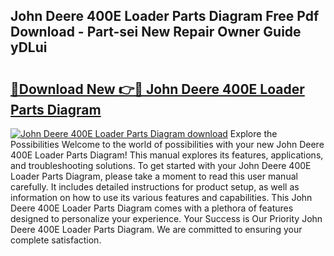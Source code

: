 ## John Deere 400E Loader Parts Diagram Free Pdf Download - Part-sei New Repair Owner Guide yDLui

# <h2><a href="http://dfkv8w.blite.top/?on=John+Deere+400E+Loader+Parts+Diagram">🔗Download New 👉🔴 John Deere 400E Loader Parts Diagram</a></h2>

[![John Deere 400E Loader Parts Diagram download](https://i.imgur.com/lujVjoI.png)](http://dfkv8w.blite.top/?on=John+Deere+400E+Loader+Parts+Diagram)
Explore the Possibilities Welcome to the world of possibilities with your new John Deere 400E Loader Parts Diagram! This manual explores its features, applications, and troubleshooting solutions. To get started with your John Deere 400E Loader Parts Diagram, please take a moment to read this user manual carefully. It includes detailed instructions for product setup, as well as information on how to use its various features and capabilities. This John Deere 400E Loader Parts Diagram comes with a plethora of features designed to personalize your experience. Your Success is Our Priority John Deere 400E Loader Parts Diagram. We are committed to ensuring your complete satisfaction.
